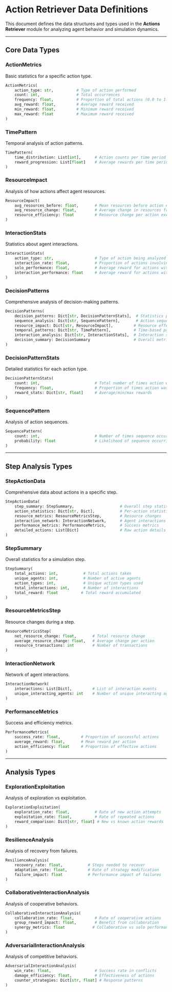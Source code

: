 # **Action Retriever Data Definitions**

This document defines the data structures and types used in the **Actions Retriever** module for analyzing agent behavior and simulation dynamics.

---

## **Core Data Types**

### **ActionMetrics**
Basic statistics for a specific action type.
```python
ActionMetrics(
    action_type: str,          # Type of action performed
    count: int,                # Total occurrences
    frequency: float,          # Proportion of total actions (0.0 to 1.0)
    avg_reward: float,         # Average reward received
    min_reward: float,         # Minimum reward received
    max_reward: float          # Maximum reward received
)
```

### **TimePattern**
Temporal analysis of action patterns.
```python
TimePattern(
    time_distribution: List[int],      # Action counts per time period
    reward_progression: List[float]    # Average rewards per time period
)
```

### **ResourceImpact**
Analysis of how actions affect agent resources.
```python
ResourceImpact(
    avg_resources_before: float,       # Mean resources before action execution
    avg_resource_change: float,        # Average change in resources from action
    resource_efficiency: float         # Resource change per action execution
)
```

### **InteractionStats**
Statistics about agent interactions.
```python
InteractionStats(
    action_type: str,                  # Type of action being analyzed
    interaction_rate: float,           # Proportion of actions involving other agents
    solo_performance: float,           # Average reward for actions without targets
    interaction_performance: float     # Average reward for actions with targets
)
```

### **DecisionPatterns**
Comprehensive analysis of decision-making patterns.
```python
DecisionPatterns(
    decision_patterns: Dict[str, DecisionPatternStats],  # Statistics per action type
    sequence_analysis: Dict[str, SequencePattern],       # Action sequence analysis
    resource_impact: Dict[str, ResourceImpact],         # Resource effects
    temporal_patterns: Dict[str, TimePattern],          # Time-based patterns
    interaction_analysis: Dict[str, InteractionStats],  # Interaction statistics
    decision_summary: DecisionSummary                   # Overall metrics
)
```

### **DecisionPatternStats**
Detailed statistics for each action type.
```python
DecisionPatternStats(
    count: int,                        # Total number of times action was taken
    frequency: float,                  # Proportion of times action was chosen
    reward_stats: Dict[str, float]     # Average/min/max rewards
)
```

### **SequencePattern**
Analysis of action sequences.
```python
SequencePattern(
    count: int,                        # Number of times sequence occurred
    probability: float                 # Likelihood of sequence occurring
)
```

---

## **Step Analysis Types**

### **StepActionData**
Comprehensive data about actions in a specific step.
```python
StepActionData(
    step_summary: StepSummary,                    # Overall step statistics
    action_statistics: Dict[str, Dict],           # Per-action statistics
    resource_metrics: ResourceMetricsStep,        # Resource changes
    interaction_network: InteractionNetwork,      # Agent interactions
    performance_metrics: PerformanceMetrics,      # Success metrics
    detailed_actions: List[Dict]                  # Raw action details
)
```

### **StepSummary**
Overall statistics for a simulation step.
```python
StepSummary(
    total_actions: int,           # Total actions taken
    unique_agents: int,           # Number of active agents
    action_types: int,            # Unique action types used
    total_interactions: int,      # Number of interactions
    total_reward: float          # Total reward accumulated
)
```

### **ResourceMetricsStep**
Resource changes during a step.
```python
ResourceMetricsStep(
    net_resource_change: float,       # Total resource change
    average_resource_change: float,   # Average change per action
    resource_transactions: int        # Number of transactions
)
```

### **InteractionNetwork**
Network of agent interactions.
```python
InteractionNetwork(
    interactions: List[Dict],         # List of interaction events
    unique_interacting_agents: int    # Number of unique interacting agents
)
```

### **PerformanceMetrics**
Success and efficiency metrics.
```python
PerformanceMetrics(
    success_rate: float,         # Proportion of successful actions
    average_reward: float,       # Mean reward per action
    action_efficiency: float     # Proportion of effective actions
)
```

---

## **Analysis Types**

### **ExplorationExploitation**
Analysis of exploration vs exploitation.
```python
ExplorationExploitation(
    exploration_rate: float,           # Rate of new action attempts
    exploitation_rate: float,          # Rate of repeated actions
    reward_comparison: Dict[str, float] # New vs known action rewards
)
```

### **ResilienceAnalysis**
Analysis of recovery from failures.
```python
ResilienceAnalysis(
    recovery_rate: float,           # Steps needed to recover
    adaptation_rate: float,         # Rate of strategy modification
    failure_impact: float           # Performance impact of failures
)
```

### **CollaborativeInteractionAnalysis**
Analysis of cooperative behaviors.
```python
CollaborativeInteractionAnalysis(
    collaboration_rate: float,         # Rate of cooperative actions
    group_reward_impact: float,        # Benefit from collaboration
    synergy_metrics: float            # Collaborative vs solo performance
)
```

### **AdversarialInteractionAnalysis**
Analysis of competitive behaviors.
```python
AdversarialInteractionAnalysis(
    win_rate: float,                   # Success rate in conflicts
    damage_efficiency: float,          # Effectiveness of actions
    counter_strategies: Dict[str, float] # Response patterns
)
```